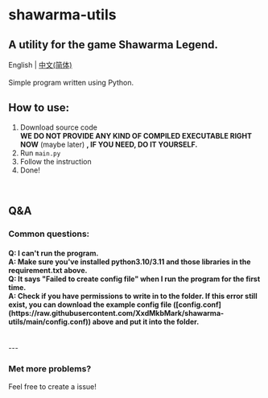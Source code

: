 # shawarma-utils
A utility for the game Shawarma Legend.
---
English | [中文(简体)](https://github.com/XxdMkbMark/shawarma-utils/blob/main/README_ZH.md) </br>
</br>
Simple program written using Python. </br>
## How to use:
1. Download source code </br>
   **WE DO NOT PROVIDE ANY KIND OF COMPILED EXECUTABLE RIGHT NOW** (maybe later) **, IF YOU NEED, DO IT YOURSELF.**
2. Run `main.py`
3. Follow the instruction
4. Done!</br>
</br>

## Q&A
### Common questions:
<h4>Q: I can't run the program.</br>
A: Make sure you've installed python3.10/3.11 and those libraries in the requirement.txt above.
</br>
Q: It says "Failed to create config file" when I run the program for the first time. </br>
A: Check if you have permissions to write in to the folder. If this error still exist, you can download the example config file ([config.conf](https://raw.githubusercontent.com/XxdMkbMark/shawarma-utils/main/config.conf)) above and put it into the folder.</h4>
</br>
---
<h3>Met more problems?</h3>
Feel free to create a issue!
